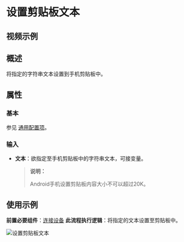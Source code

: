 # 设置剪贴板文本

## 视频示例

## 概述

将指定的字符串文本设置到手机剪贴板中。

## 属性

### 基本

参见 [通用配置项](../Appendix/CommonConfigurationItems.md)。

### 输入

- **文本**：欲指定至手机剪贴板中的字符串文本，可接变量。

    >**说明：**
    >
    >Android手机设置剪贴板内容大小不可以超过20K。

## 使用示例

**前置必要组件**：[连接设备](./MobileConnect.md)
**此流程执行逻辑**：将指定的文本设置至剪贴板中。

![设置剪贴板文本](https://docimages.blob.core.chinacloudapi.cn/images/Activities/setclipboardtext20210319.png)
